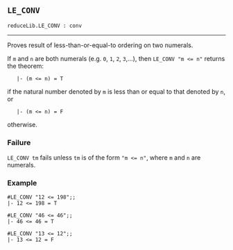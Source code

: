 ## `LE_CONV`

``` hol4
reduceLib.LE_CONV : conv
```

------------------------------------------------------------------------

Proves result of less-than-or-equal-to ordering on two numerals.

If `m` and `n` are both numerals (e.g. `0`, `1`, `2`, `3`,...), then
`LE_CONV "m <= n"` returns the theorem:

``` hol4
   |- (m <= n) = T
```

if the natural number denoted by `m` is less than or equal to that
denoted by `n`, or

``` hol4
   |- (m <= n) = F
```

otherwise.

### Failure

`LE_CONV tm` fails unless `tm` is of the form `"m <= n"`, where `m` and
`n` are numerals.

### Example

``` hol4
#LE_CONV "12 <= 198";;
|- 12 <= 198 = T

#LE_CONV "46 <= 46";;
|- 46 <= 46 = T

#LE_CONV "13 <= 12";;
|- 13 <= 12 = F
```
